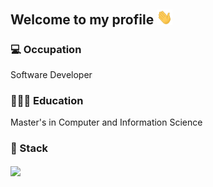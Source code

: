 <h2>Welcome to my profile <img src="https://raw.githubusercontent.com/ABSphreak/ABSphreak/master/gifs/Hi.gif" width="25px"></h2>

### 💻 Occupation 
Software Developer

### 👩🏻‍🎓 Education 
Master's in Computer and Information Science

### 🚀 Stack
<p>
    <a href="https://skillicons.dev/" target="_blank">
        <img align="center" src="https://skillicons.dev/icons?i=go,python,git,postman,html,css" />
    </a>
</p>
